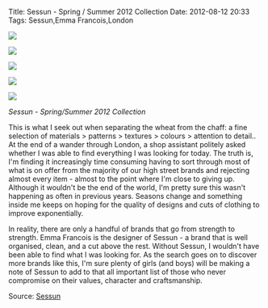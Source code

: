 Title: Sessun - Spring / Summer 2012 Collection
Date: 2012-08-12 20:33
Tags: Sessun,Emma Francois,London

![](/images/sessun1.jpg)
 

![](/images/sessun2.jpg)
 

![](/images/sessun3.jpg)
 

![](/images/sessun4.jpg)
 

![](/images/sessun5.jpg)
 

*Sessun - Spring/Summer 2012 Collection*
 

This is what I seek out when separating the wheat from the chaff: a fine selection of materials &gt; patterns &gt; textures &gt; colours &gt; attention to detail.. At the end of a wander through London, a shop assistant politely asked whether I was able to find everything I was looking for today. The truth is, I'm finding it increasingly time consuming having to sort through most of what is on offer from the majority of our high street brands and rejecting almost every item - almost to the point where I'm close to giving up. Although it wouldn't be the end of the world, I'm pretty sure this wasn't happening as often in previous years. Seasons change and something inside me keeps on hoping for the quality of designs and cuts of clothing to improve exponentially. 
 

In reality, there are only a handful of brands that go from strength to strength. Emma Francois is the designer of Sessun - a brand that is well organised, clean, and a cut above the rest. Without Sessun, I wouldn't have been able to find what I was looking for. As the search goes on to discover more brands like this, I'm sure plenty of girls (and boys) will be making a note of Sessun to add to that all important list of those who never compromise on their values, character and craftsmanship. 
 

Source: [Sessun](http://www.sessun.com/)
